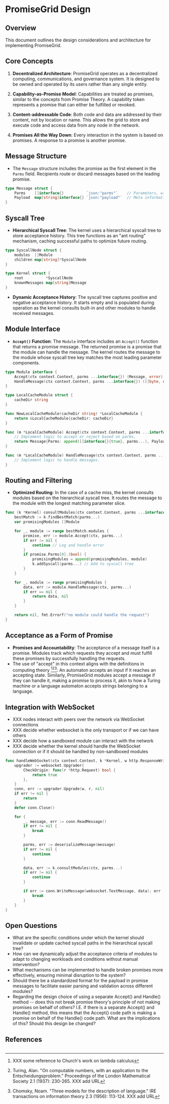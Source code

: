 # PromiseGrid Design

## Overview

This document outlines the design considerations and architecture for implementing PromiseGrid.

## Core Concepts

1. **Decentralized Architecture**: PromiseGrid operates as a
   decentralized computing, communications, and governance system. It
   is designed to be owned and operated by its users rather than any
   single entity.

2. **Capability-as-Promise Model**: Capabilities are treated as
   promises, similar to the concepts from Promise Theory. A capability
   token represents a promise that can either be fulfilled or revoked.

3. **Content-addressable Code**: Both code and data are addressed by
   their content, not by location or name. This allows the grid to
   store and execute code and access data from any node in the
   network.

4. **Promises All the Way Down**: Every interaction in the system is
   based on promises. A response to a promise is another promise.

## Message Structure

- The `Message` structure includes the promise as the first element in
  the `Parms` field. Recipients route or discard messages based on the
  leading promise.

```go
type Message struct {
    Parms    []interface{}          `json:"parms"`    // Parameters, with promise as the first element
    Payload  map[string]interface{} `json:"payload"`  // Meta information or additional data
}
```

## Syscall Tree

- **Hierarchical Syscall Tree**: The kernel uses a hierarchical
  syscall tree to store acceptance history. This tree functions as an
  "ant routing" mechanism, caching successful paths to optimize future
  routing.

```go
type SyscallNode struct {
    modules  []Module
    children map[string]*SyscallNode
}

type Kernel struct {
    root          *SyscallNode
    knownMessages map[string]Message
}
```

- **Dynamic Acceptance History**: The syscall tree captures positive
  and negative acceptance history. It starts empty and is populated
  during operation as the kernel consults built-in and other modules
  to handle received messages.

## Module Interface

- **`Accept()` Function**: The `Module` interface includes an
  `Accept()` function that returns a promise message. The returned
  promise is a promise that the module can handle the message. The
  kernel routes the message to the module whose syscall tree key
  matches the most leading parameter components.

```go
type Module interface {
    Accept(ctx context.Context, parms ...interface{}) (Message, error)
    HandleMessage(ctx context.Context, parms ...interface{}) ([]byte, error)
}

type LocalCacheModule struct {
    cacheDir string
}

func NewLocalCacheModule(cacheDir string) *LocalCacheModule {
    return &LocalCacheModule{cacheDir: cacheDir}
}

func (m *LocalCacheModule) Accept(ctx context.Context, parms ...interface{}) (Message, error) {
    // Implement logic to accept or reject based on parms.
    return Message{Parms: append([]interface{}{true}, parms...), Payload: map[string]interface{}{"info": "cache module"}}, nil
}

func (m *LocalCacheModule) HandleMessage(ctx context.Context, parms ...interface{}) ([]byte, error) {
    // Implement logic to handle messages.
}
```

## Routing and Filtering

- **Optimized Routing**: In the case of a cache miss, the kernel consults modules based on the hierarchical syscall tree. It routes the message to the module with the longest matching parameter slice.

```go
func (k *Kernel) consultModules(ctx context.Context, parms ...interface{}) ([]byte, error) {
    bestMatch := k.findBestMatch(parms...)
    var promisingModules []Module

    for _, module := range bestMatch.modules {
        promise, err := module.Accept(ctx, parms...)
        if err != nil {
            continue // Log and handle error
        }
        if promise.Parms[0].(bool) {
            promisingModules = append(promisingModules, module)
            k.addSyscall(parms...) // Add to syscall tree
        }
    }

    for _, module := range promisingModules {
        data, err := module.HandleMessage(ctx, parms...)
        if err == nil {
            return data, nil
        }
    }

    return nil, fmt.Errorf("no module could handle the request")
}
```

## Acceptance as a Form of Promise

- **Promises and Accountability**: The acceptance of a message itself
  is a promise. Modules track which requests they accept and must
  fulfill these promises by successfully handling the requests.
- The use of "accept" in this context aligns with the definitions in
  computing theory [^church][^turing][^chomsky]: An automaton accepts
  an input if it reaches an accepting state. Similarly, PromiseGrid
  modules accept a message if they can handle it, making a promise to
  process it, akin to how a Turing machine or a language automaton
  accepts strings belonging to a language.

## Integration with WebSocket

- XXX nodes interact with peers over the network via WebSocket connections
- XXX decide whether websocket is the only transport or if we can have others
- XXX decide how a sandboxed module can interact with the network
- XXX decide whether the kernel should handle the WebSocket connection or if it should be handled by non-sandboxed modules


```go
func handleWebSocket(ctx context.Context, k *Kernel, w http.ResponseWriter, r *http.Request) {
    upgrader := websocket.Upgrader{
        CheckOrigin: func(r *http.Request) bool {
            return true
        },
    }
    conn, err := upgrader.Upgrade(w, r, nil)
    if err != nil {
        return
    }
    defer conn.Close()

    for {
        _, message, err := conn.ReadMessage()
        if err != nil {
            break
        }

        parms, err := deserializeMessage(message)
        if err != nil {
            continue
        }

        data, err := k.consultModules(ctx, parms...)
        if err != nil {
            continue
        }

        if err := conn.WriteMessage(websocket.TextMessage, data); err != nil {
            break
        }
    }
}
```

## Open Questions

- What are the specific conditions under which the kernel should
  invalidate or update cached syscall paths in the hierarchical
  syscall tree?
- How can we dynamically adjust the acceptance criteria of modules to
  adapt to changing workloads and conditions without manual
  intervention?
- What mechanisms can be implemented to handle broken promises more
  effectively, ensuring minimal disruption to the system?
- Should there be a standardized format for the payload in promise
  messages to facilitate easier parsing and validation across
  different modules?
- Regarding the design choice of using a separate Accept() and
  Handle() method -- does this not break promise theory's principle of
  not making promises on behalf of others?  I.E. if there is a
  separate Accept() and Handle() method, this means that the Accept()
  code path is making a promise on behalf of the Handle() code path.
  What are the implications of this?  Should this design be changed?


## References

[^church]: XXX some reference to Church's work on lambda calculus

[^turing]: Turing, Alan. "On computable numbers, with an application to the Entscheidungsproblem." Proceedings of the London Mathematical Society 2.1 (1937): 230-265.  XXX add URL

[^chomsky]: Chomsky, Noam. "Three models for the description of language." IRE transactions on information theory 2.3 (1956): 113-124. XXX add URL
```

